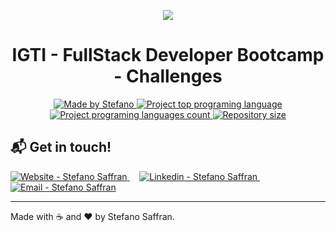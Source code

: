   <p align="center">
  <img src="https://res.cloudinary.com/stefanosaffran/image/upload/v1594655952/igti/xrqczgfrqnugg8ztjueu.png" />
</p>

  <h1 align="center" >IGTI - FullStack Developer Bootcamp - Challenges</h1>

  <p align="center">
  <a href="stefanosaffran.com">
    <img alt="Made by Stefano" src="https://img.shields.io/badge/made%20by-Stefano Saffran-%2300AFA2">
    <img alt="Project top programing language" src="https://img.shields.io/github/languages/top/StefanoSaffran/bootcamp-fullstack-igti?color=00AFA2">
    <img alt="Project programing languages count" src="https://img.shields.io/github/languages/count/StefanoSaffran/bootcamp-fullstack-igti?color=00AFA2">
    <img alt="Repository size" src="https://img.shields.io/github/repo-size/StefanoSaffran/bootcamp-fullstack-igti?color=00AFA2">
  </a>
</p>

  ## :mailbox_with_mail: Get in touch!

<a href="https://stefanosaffran.com" target="_blank" >
  <img alt="Website - Stefano Saffran" src="https://img.shields.io/badge/Website--%23F8952D?style=social">
</a>&nbsp;&nbsp;&nbsp;
<a href="https://www.linkedin.com/in/stefanosaffran/" target="_blank" >
  <img alt="Linkedin - Stefano Saffran" src="https://img.shields.io/badge/Linkedin--%23F8952D?style=social&logo=linkedin">
</a>&nbsp;&nbsp;&nbsp;
<a href="mailto:stefanoas@gmail.com" target="_blank" >
  <img alt="Email - Stefano Saffran" src="https://img.shields.io/badge/Email--%23F8952D?style=social&logo=gmail">
</a> 

---

Made with :coffee: and ❤️ by Stefano Saffran.